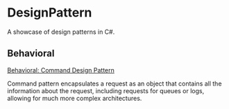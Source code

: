 # DesignPattern
A showcase of design patterns in C#.

## Behavioral

[Behavioral: Command Design Pattern](https://github.com/KalebGarrett/DesignPattern/tree/main/DesignPattern.Command)

Command pattern encapsulates a request as an object that contains all the information about the request, including requests for queues or logs, allowing for much more complex architectures.